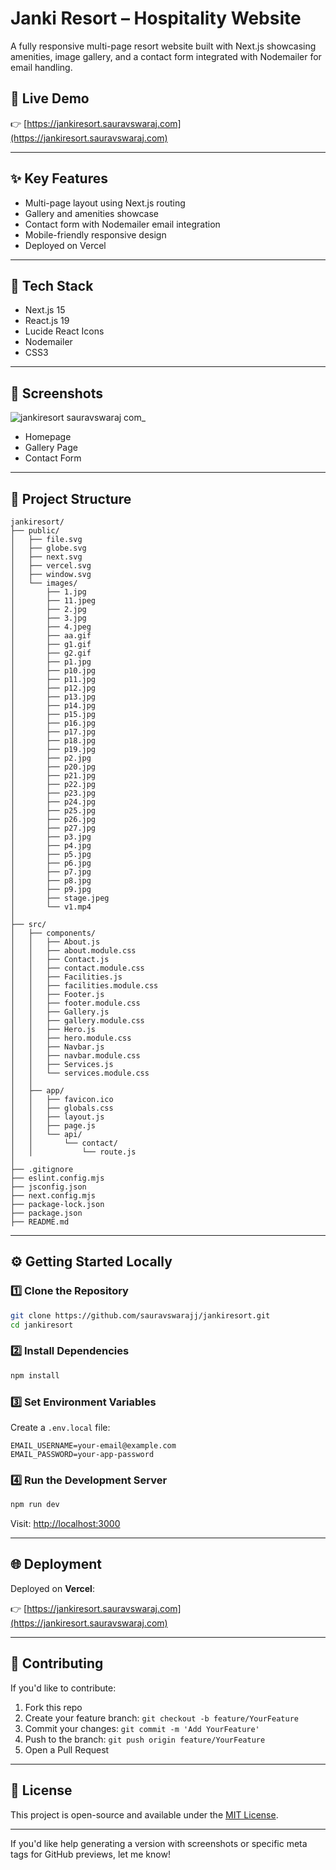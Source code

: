 # Janki Resort – Hospitality Website

A fully responsive multi-page resort website built with Next.js showcasing amenities, image gallery, and a contact form integrated with Nodemailer for email handling.

## 🔗 Live Demo

👉 [https://jankiresort.sauravswaraj.com](https://jankiresort.sauravswaraj.com)

---

## ✨ Key Features

* Multi-page layout using Next.js routing
* Gallery and amenities showcase
* Contact form with Nodemailer email integration
* Mobile-friendly responsive design
* Deployed on Vercel

---

## 🚀 Tech Stack

* Next.js 15
* React.js 19
* Lucide React Icons
* Nodemailer
* CSS3

---

## 📸 Screenshots

>
![jankiresort sauravswaraj com_](https://github.com/user-attachments/assets/92cde0bd-958f-4823-8f6d-54f21913edd8)

* Homepage
* Gallery Page
* Contact Form

---

## 📂 Project Structure

```
jankiresort/
├── public/
│   ├── file.svg
│   ├── globe.svg
│   ├── next.svg
│   ├── vercel.svg
│   ├── window.svg
│   └── images/
│       ├── 1.jpg
│       ├── 11.jpeg
│       ├── 2.jpg
│       ├── 3.jpg
│       ├── 4.jpeg
│       ├── aa.gif
│       ├── g1.gif
│       ├── g2.gif
│       ├── p1.jpg
│       ├── p10.jpg
│       ├── p11.jpg
│       ├── p12.jpg
│       ├── p13.jpg
│       ├── p14.jpg
│       ├── p15.jpg
│       ├── p16.jpg
│       ├── p17.jpg
│       ├── p18.jpg
│       ├── p19.jpg
│       ├── p2.jpg
│       ├── p20.jpg
│       ├── p21.jpg
│       ├── p22.jpg
│       ├── p23.jpg
│       ├── p24.jpg
│       ├── p25.jpg
│       ├── p26.jpg
│       ├── p27.jpg
│       ├── p3.jpg
│       ├── p4.jpg
│       ├── p5.jpg
│       ├── p6.jpg
│       ├── p7.jpg
│       ├── p8.jpg
│       ├── p9.jpg
│       ├── stage.jpeg
│       └── v1.mp4
│
├── src/
│   ├── components/
│   │   ├── About.js
│   │   ├── about.module.css
│   │   ├── Contact.js
│   │   ├── contact.module.css
│   │   ├── Facilities.js
│   │   ├── facilities.module.css
│   │   ├── Footer.js
│   │   ├── footer.module.css
│   │   ├── Gallery.js
│   │   ├── gallery.module.css
│   │   ├── Hero.js
│   │   ├── hero.module.css
│   │   ├── Navbar.js
│   │   ├── navbar.module.css
│   │   ├── Services.js
│   │   └── services.module.css
│   │
│   ├── app/
│   │   ├── favicon.ico
│   │   ├── globals.css
│   │   ├── layout.js
│   │   ├── page.js
│   │   └── api/
│   │       └── contact/
│   │           └── route.js
│
├── .gitignore
├── eslint.config.mjs
├── jsconfig.json
├── next.config.mjs
├── package-lock.json
├── package.json
├── README.md
```

---

## ⚙️ Getting Started Locally

### 1️⃣ Clone the Repository

```bash
git clone https://github.com/sauravswarajj/jankiresort.git
cd jankiresort
```

### 2️⃣ Install Dependencies

```bash
npm install
```

### 3️⃣ Set Environment Variables

Create a `.env.local` file:

```env
EMAIL_USERNAME=your-email@example.com
EMAIL_PASSWORD=your-app-password
```

### 4️⃣ Run the Development Server

```bash
npm run dev
```

Visit: [http://localhost:3000](http://localhost:3000)

---

## 🌐 Deployment

Deployed on **Vercel**:

👉 [https://jankiresort.sauravswaraj.com](https://jankiresort.sauravswaraj.com)

---

## 🤝 Contributing

If you'd like to contribute:

1. Fork this repo
2. Create your feature branch: `git checkout -b feature/YourFeature`
3. Commit your changes: `git commit -m 'Add YourFeature'`
4. Push to the branch: `git push origin feature/YourFeature`
5. Open a Pull Request

---

## 📄 License

This project is open-source and available under the [MIT License](LICENSE).

---

If you'd like help generating a version with screenshots or specific meta tags for GitHub previews, let me know!
